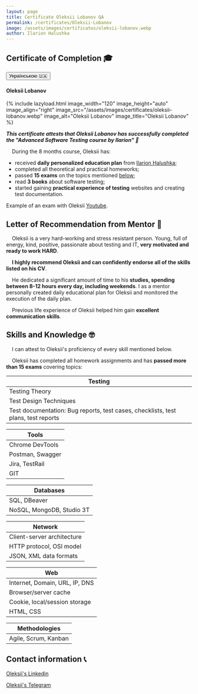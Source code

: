 ```yaml
---
layout: page
title: Certificate Oleksii Lobanov QA
permalink: /certificates/Oleksii-Lobanov
image: /assets/images/certificates/oleksii-lobanov.webp
author: Ilarion Halushka
---
```


## Certificate of Completion 🎓

<div>
    <button class="lang-btn" onclick="location.href='/ua/certificates/Oleksii-Lobanov#сертифікат-студента-'" type="button"> Українською 🇺🇦</button>
</div>

#### Oleksii Lobanov

{% include lazyload.html image_width="120" image_height="auto" image_align="right" image_src="/assets/images/certificates/oleksii-lobanov.webp" image_alt="Oleksii Lobanov" image_title="Oleksii Lobanov" %}

***This certificate attests that Oleksii Lobanov has successfully completed the "Advanced Software Testing course by Ilarion" 🎉***

&nbsp;&nbsp;&nbsp; During the 8 months course, Oleksii has:

* received **daily personalized education plan** from <a target="_blank" href="/about">Ilarion Halushka</a>;
* completed all theoretical and practical homeworks;
* passed **15 exams** on the topics mentioned [below](#skills-and-knowledge-);
* read **3 books** about software testing;
* started gaining **practical experience of testing** websites and creating test documentation.

Example of an exam with Oleksii <a target="_blank" href="https://www.youtube.com/watch?v=HLzbaADQV5o">Youtube</a>.

## Letter of Recommendation from Mentor 📜

&nbsp;&nbsp;&nbsp; Oleksii is a very hard-working and stress resistant person.
Young, full of energy, kind, positive, passionate about testing and IT, **very motivated and ready to work HARD**.

&nbsp;&nbsp;&nbsp; **I highly recommend Oleksii and can confidently endorse all of the skills listed on his CV**.

&nbsp;&nbsp;&nbsp; He dedicated a significant amount of time to his **studies, spending between 8-12 hours every day, including weekends**.
I as a mentor personally created daily educational plan for Oleksii and monitored the execution of the daily plan.

&nbsp;&nbsp;&nbsp; Previous life experience of Oleksii helped him gain **excellent communication skills**.

## Skills and Knowledge 🤓

&nbsp;&nbsp;&nbsp; I can attest to Oleksii's proficiency of every skill mentioned below.

&nbsp;&nbsp;&nbsp; Oleksii has completed all homework assignments and has **passed more than 15 exams** covering topics:

Testing |
--- |
Testing Theory |
Test Design Techniques |
Test documentation: Bug reports, test cases, checklists, test plans, test reports |

Tools |
--- |
Chrome DevTools |
Postman, Swagger |
Jira, TestRail |
GIT |

Databases |
--- |
SQL, DBeaver |
NoSQL, MongoDB, Studio 3T |

Network |
--- |
Client-server architecture |
HTTP protocol, OSI model |
JSON, XML data formats |

Web |
--- |
Internet, Domain, URL, IP, DNS |
Browser/server cache |
Cookie, local/session storage |
HTML, CSS |

Methodologies |
--- |
Agile, Scrum, Kanban |


## Contact information 📞

<a target="_blank" rel="noreferrer" href="https://www.linkedin.com/in/alexey-lobanov-qa/" title="Oleksii's Linkedin">Oleksii's Linkedin <i class="fa fa-1x fa-linkedin-square"></i></a>

<a target="_blank" rel="noreferrer" href="https://t.me/alexeyLobanov1" title="Oleksii's Telegram">Oleksii's Telegram</a>






